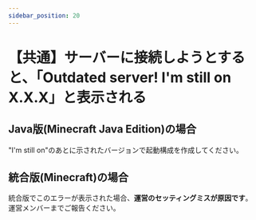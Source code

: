 ```yaml
---
sidebar_position: 20
---
```


# 【共通】サーバーに接続しようとすると、「Outdated server! I'm still on X.X.X」と表示される

## Java版(Minecraft Java Edition)の場合

"I'm still on"のあとに示されたバージョンで起動構成を作成してください。

## 統合版(Minecraft)の場合

統合版でこのエラーが表示された場合、**運営のセッティングミスが原因です**。  
運営メンバーまでご報告ください。
